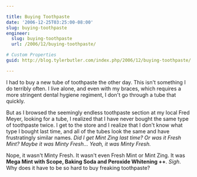 ```yaml
---

title: Buying Toothpaste
date: '2006-12-25T03:25:00-08:00'
slug: buying-toothpaste
engineer:
  slug: buying-toothpaste
  url: /2006/12/buying-toothpaste/

# Custom Properties
guid: http://blog.tylerbutler.com/index.php/2006/12/buying-toothpaste/

---
```


I had to buy a new tube of toothpaste the other day. This isn't something I do
terribly often. I live alone, and even with my braces, which requires a more
stringent dental hygiene regiment, I don't go through a tube that quickly.

But as I browsed the seemingly endless toothpaste section at my local Fred
Meyer, looking for a tube, I realized that I have never bought the same type
of toothpaste twice. I get to the store and I realize that I don't know what
type I bought last time, and all of the tubes look the same and have
frustratingly similar names. _Did I get Mint Zing last time? Or was it Fresh
Mint? Maybe it was Minty Fresh… Yeah, it was Minty Fresh._

Nope, it wasn't Minty Fresh. It wasn't even Fresh Mint or Mint Zing. It was
**Mega Mint with Scope, Baking Soda and Peroxide Whitening ++**. _Sigh_. Why
does it have to be so hard to buy freaking toothpaste?
